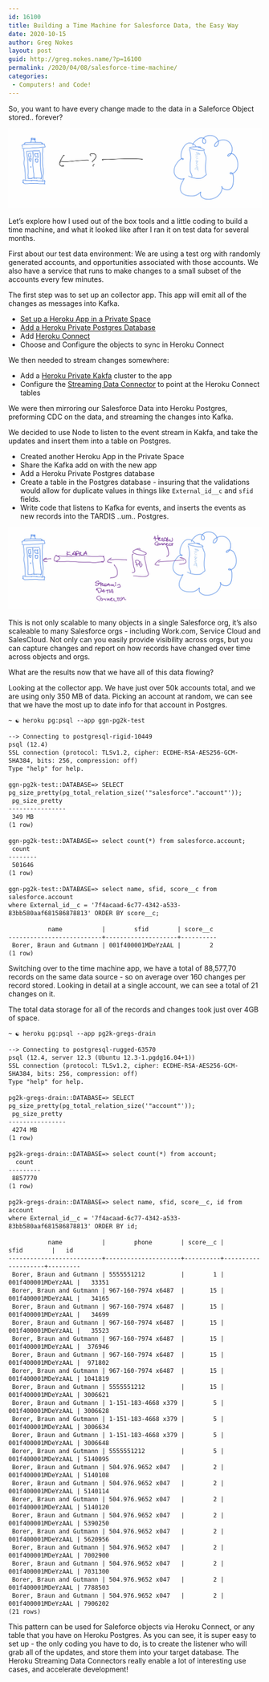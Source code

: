 ```yaml
---
id: 16100
title: Building a Time Machine for Salesforce Data, the Easy Way
date: 2020-10-15
author: Greg Nokes
layout: post
guid: http://greg.nokes.name/?p=16100
permalink: /2020/04/08/salesforce-time-machine/
categories:
 - Computers! and Code!
---
```


So, you want to have every change made to the data in a Saleforce Object stored.. forever?

![IMG 0010 2](/wp-content/uploads/2020/10/IMG_0010_2.jpeg)

Let’s explore how I used out of the box tools and a little coding to build a time machine, and what it looked like after I ran it on test data for several months.

First about our test data environment:  We are using a test org with randomly generated accounts, and opportunities associated with those accounts. We also have a service that runs to make changes to a small subset of the accounts every few minutes. 

The first step was to set up an collector app. This app will emit all of the changes as messages into Kafka.

* [Set up a Heroku App in a Private Space](https://devcenter.heroku.com/articles/getting-started-with-ruby)
* [Add a Heroku Private Postgres Database](https://devcenter.heroku.com/articles/heroku-postgresql#provisioning-heroku-postgres)
* Add [Heroku Connect](https://devcenter.heroku.com/articles/getting-started-with-heroku-and-connect-without-local-dev)
* Choose and Configure the objects to sync in Heroku Connect

We then needed to stream changes somewhere:

* Add a [Heroku Private Kakfa](https://devcenter.heroku.com/articles/kafka-on-heroku) cluster to the app
* Configure the [Streaming Data Connector](https://devcenter.heroku.com/articles/heroku-data-connectors) to point at the Heroku Connect tables

We were then mirroring our Salesforce Data into Heroku Postgres, preforming CDC on the data, and streaming the changes into Kafka.

We decided to use Node to listen to the event stream in Kakfa, and take the updates and insert them into a table on Postgres.

* Created another Heroku App in the Private Space
* Share the Kafka add on with the new app
* Add a Heroku Private Postgres database
* Create a table in the Postgres database - insuring that the validations would allow for duplicate values in things like `External_id__c` and `sfid` fields.
* Write code that listens to Kafka for events, and inserts the events as new records into the TARDIS ..um.. Postgres.

![IMG 0011 2](/wp-content/uploads/2020/10/IMG_0011_2.jpeg)

This is not only scalable to many objects in a single Salesforce org, it’s also scaleable to many Salesforce orgs - including Work.com, Service Cloud and SalesCloud. Not only can you easily provide visibility across orgs, but you can capture changes and report on how records have changed over time across objects and orgs.

What are the results now that we have all of this data flowing? 

Looking at the collector app. We have just over 50k accounts total, and we are using only 350 MB of data. Picking an account at random, we can see that we have the most up to date info for that account in Postgres.


```
~ ☯ heroku pg:psql --app ggn-pg2k-test 

--> Connecting to postgresql-rigid-10449
psql (12.4)
SSL connection (protocol: TLSv1.2, cipher: ECDHE-RSA-AES256-GCM-SHA384, bits: 256, compression: off)
Type "help" for help.

ggn-pg2k-test::DATABASE=> SELECT pg_size_pretty(pg_total_relation_size('"salesforce"."account"'));
 pg_size_pretty 
----------------
 349 MB
(1 row)

ggn-pg2k-test::DATABASE=> select count(*) from salesforce.account;
 count  
--------
 501646
(1 row)

ggn-pg2k-test::DATABASE=> select name, sfid, score__c from salesforce.account 
where External_id__c = '7f4acaad-6c77-4342-a533-83bb580aaf681586878813' ORDER BY score__c;

           name           |        sfid        | score__c 
--------------------------+--------------------+----------
 Borer, Braun and Gutmann | 001f400001MDeYzAAL |        2
(1 row)
```

Switching over to the time machine app, we have a total of 88,577,70 records on the same data source - so on average over 160 changes per record stored. Looking in detail at a single account, we can see a total of 21 changes on it. 
 
The total data storage for all of the records and changes took just over 4GB of space.

```
~ ☯ heroku pg:psql --app pg2k-gregs-drain

--> Connecting to postgresql-rugged-63570
psql (12.4, server 12.3 (Ubuntu 12.3-1.pgdg16.04+1))
SSL connection (protocol: TLSv1.2, cipher: ECDHE-RSA-AES256-GCM-SHA384, bits: 256, compression: off)
Type "help" for help.

pg2k-gregs-drain::DATABASE=> SELECT pg_size_pretty(pg_total_relation_size('"account"'));
 pg_size_pretty 
----------------
 4274 MB
(1 row)

pg2k-gregs-drain::DATABASE=> select count(*) from account;
  count  
---------
 8857770
(1 row)

pg2k-gregs-drain::DATABASE=> select name, sfid, score__c, id from account 
where External_id__c = '7f4acaad-6c77-4342-a533-83bb580aaf681586878813' ORDER BY id;

           name           |        phone        | score__c |        sfid        |   id    
--------------------------+---------------------+----------+--------------------+---------
 Borer, Braun and Gutmann | 5555551212          |        1 | 001f400001MDeYzAAL |   33351
 Borer, Braun and Gutmann | 967-160-7974 x6487  |       15 | 001f400001MDeYzAAL |   34165
 Borer, Braun and Gutmann | 967-160-7974 x6487  |       15 | 001f400001MDeYzAAL |   34699
 Borer, Braun and Gutmann | 967-160-7974 x6487  |       15 | 001f400001MDeYzAAL |   35523
 Borer, Braun and Gutmann | 967-160-7974 x6487  |       15 | 001f400001MDeYzAAL |  376946
 Borer, Braun and Gutmann | 967-160-7974 x6487  |       15 | 001f400001MDeYzAAL |  971802
 Borer, Braun and Gutmann | 967-160-7974 x6487  |       15 | 001f400001MDeYzAAL | 1041819
 Borer, Braun and Gutmann | 5555551212          |       15 | 001f400001MDeYzAAL | 3006621
 Borer, Braun and Gutmann | 1-151-183-4668 x379 |        5 | 001f400001MDeYzAAL | 3006628
 Borer, Braun and Gutmann | 1-151-183-4668 x379 |        5 | 001f400001MDeYzAAL | 3006634
 Borer, Braun and Gutmann | 1-151-183-4668 x379 |        5 | 001f400001MDeYzAAL | 3006648
 Borer, Braun and Gutmann | 5555551212          |        5 | 001f400001MDeYzAAL | 5140095
 Borer, Braun and Gutmann | 504.976.9652 x047   |        2 | 001f400001MDeYzAAL | 5140108
 Borer, Braun and Gutmann | 504.976.9652 x047   |        2 | 001f400001MDeYzAAL | 5140114
 Borer, Braun and Gutmann | 504.976.9652 x047   |        2 | 001f400001MDeYzAAL | 5140120
 Borer, Braun and Gutmann | 504.976.9652 x047   |        2 | 001f400001MDeYzAAL | 5390250
 Borer, Braun and Gutmann | 504.976.9652 x047   |        2 | 001f400001MDeYzAAL | 5620956
 Borer, Braun and Gutmann | 504.976.9652 x047   |        2 | 001f400001MDeYzAAL | 7002900
 Borer, Braun and Gutmann | 504.976.9652 x047   |        2 | 001f400001MDeYzAAL | 7031300
 Borer, Braun and Gutmann | 504.976.9652 x047   |        2 | 001f400001MDeYzAAL | 7788503
 Borer, Braun and Gutmann | 504.976.9652 x047   |        2 | 001f400001MDeYzAAL | 7906202
(21 rows)
```

This pattern can be used for Saleforce objects via Heroku Connect, or any table that you have on Heroku Postgres. As you can see, it is super easy to set up - the only coding you have to do, is to create the listener who will grab all of the updates, and store them into your target database. The Heroku Streaming Data Connectors really enable a lot of interesting use cases, and accelerate development!
